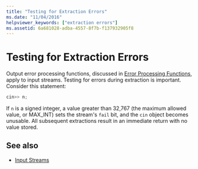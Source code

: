 ```yaml
---
title: "Testing for Extraction Errors"
ms.date: "11/04/2016"
helpviewer_keywords: ["extraction errors"]
ms.assetid: 6a681028-adba-4557-8f7b-f137932905f8
---
```

# Testing for Extraction Errors

Output error processing functions, discussed in [Error Processing Functions](../standard-library/output-file-stream-member-functions.md), apply to input streams. Testing for errors during extraction is important. Consider this statement:

```cpp
cin>> n;
```

If `n` is a signed integer, a value greater than 32,767 (the maximum allowed value, or MAX_INT) sets the stream's `fail` bit, and the `cin` object becomes unusable. All subsequent extractions result in an immediate return with no value stored.

## See also

- [Input Streams](../standard-library/input-streams.md)
